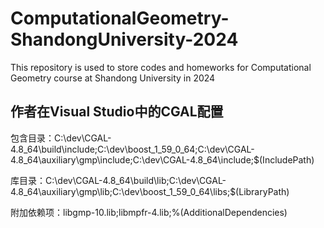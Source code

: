 # ComputationalGeometry-ShandongUniversity-2024
 This repository is used to store codes and homeworks for Computational Geometry course at Shandong University in 2024

## 作者在Visual Studio中的CGAL配置
包含目录：C:\dev\CGAL-4.8_64\build\include;C:\dev\boost_1_59_0_64;C:\dev\CGAL-4.8_64\auxiliary\gmp\include;C:\dev\CGAL-4.8_64\include;$(IncludePath)

库目录：C:\dev\CGAL-4.8_64\build\lib;C:\dev\CGAL-4.8_64\auxiliary\gmp\lib;C:\dev\boost_1_59_0_64\libs;$(LibraryPath)

附加依赖项：libgmp-10.lib;libmpfr-4.lib;%(AdditionalDependencies)
